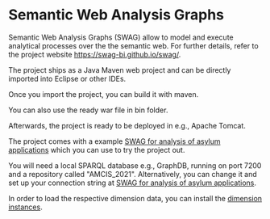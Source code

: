 # Semantic Web Analysis Graphs

Semantic Web Analysis Graphs (SWAG) allow to model and execute analytical processes over the the semantic web. For further details, refer to the project website https://swag-bi.github.io/swag/.

The project ships as a Java Maven web project and can be directly imported into Eclipse or other IDEs.

Once you import the project, you can build it with maven.

You can also use the ready war file in bin folder.

Afterwards, the project is ready to be deployed in e.g., Apache Tomcat.

The project comes with a example [SWAG for analysis of asylum applications](https://github.com/swag-bi/swag/blob/master/src/main/webapp/WEB-INF/resources/Uploaded/AGs/eurostat_AG_AMCIS2021.ttl) which you can use to try the project out.

You will need a local SPARQL database e.g., GraphDB, running on port 7200 and a repository called "AMCIS_2021". Alternatively, you can change it and set up your connection string at [SWAG for analysis of asylum applications](https://github.com/swag-bi/swag/blob/master/src/main/webapp/WEB-INF/resources/Uploaded/AGs/eurostat_AG_AMCIS2021.ttl).

In order to load the respective dimension data, you can install the [dimension instances](https://github.com/lorenae/qb4olap/blob/master/examples/eurostat_schema_QB4OLAP_v1.3.ttl).

 


